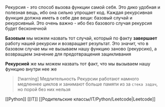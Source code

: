 Рекурсия - это способ вызова функции самой себя. Это дико удобная и полезная вещь, ибо она сильно упрощает код. Каждая рекурсивная функция должна иметь в себе две вещи: базовый случай и рекурсивный. Это очень важно - ибо без базового случая рекурсия будет бесконечной

**Базовым** мы можем назвать тот случай, который по факту **завершает** работу нашей рекурсии и возвращает результат. Это значит, что в базовом случае мы не вызываем нашу функцию заново (рекурсию), а возвращаем значение для предотвращения зацикливания

**Рекурсией** же мы можем назвать тот факт, что мы вызываем нашу функцию внутри нее же

>[!warning] Медлительность
>Рекурсии работают намного медленнее циклов и занимают больше памяти из за `стека задач`, но порой без них нельзя

[[Python]] [[IT]] [[Родительские классы/IT/Python/Leetcode|Leetcode]]

